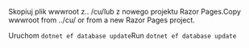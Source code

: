 <span data-ttu-id="7b83d-101">Skopiuj plik wwwroot z.. /cu/lub z nowego projektu Razor Pages.</span><span class="sxs-lookup"><span data-stu-id="7b83d-101">Copy wwwroot from ../cu/ or from a new Razor Pages project.</span></span>

<span data-ttu-id="7b83d-102">Uruchom `dotnet ef database update`</span><span class="sxs-lookup"><span data-stu-id="7b83d-102">Run `dotnet ef database update`</span></span>
